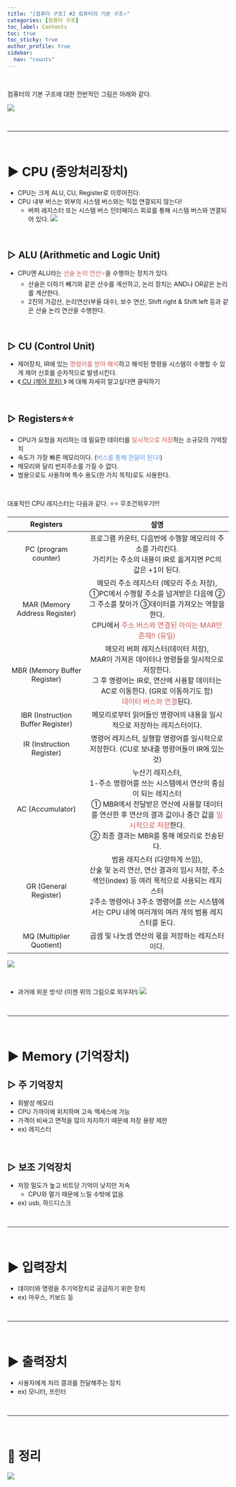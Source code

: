 ```yaml
---
title: "[컴퓨터 구조] #2 컴퓨터의 기본 구조⭐"
categories: [컴퓨터 구조]
toc_label: Contents
toc: true
toc_sticky: true
author_profile: true
sidebar:
  nav: "counts"
---
```


<br>

컴퓨터의 기본 구조에 대한 전반적인 그림은 아래와 같다.

![](https://velog.velcdn.com/images/sieunpark/post/880ac2a8-2014-4335-a7df-179d7751b3dc/image.png)

<br>

---

<br>

# ▶ CPU (중앙처리장치)

- CPU는 크게 ALU, CU, Register로 이루어진다.
- CPU 내부 버스는 외부의 시스템 버스와는 직접 연결되지 않는다!
  - 버퍼 레지스터 또는 시스템 버스 인터페이스 회로를 통해 시스템 버스와 연결되어 있다.
    ![
](https://velog.velcdn.com/images/sieunpark/post/c29b43cf-91a1-43fa-a2f1-f2e69a72ab27/image.jpg)

<br>

## ▷ ALU (Arithmetic and Logic Unit)

- CPU엔 ALU라는 <span style="color:indianred">산술 논리 연산⭐</span>을 수행하는 장치가 있다.
  - 산술은 더하기 빼기와 같은 산수를 계산하고, 논리 장치는 AND나 OR같은 논리를 계산한다.
  - 2진의 가감산, 논리연산(부울 대수), 보수 연산, Shift right & Shift left 등과 같은 산술 논리 연산을 수행한다.

<br>

## ▷ CU (Control Unit)

- 제어장치, IR에 있는<span style="color:indianred"> 명령어를 받아 해석</span>하고 해석된 명령을 시스템이 수행할 수 있게 제어 신호를 순차적으로 발생시킨다.
- 《[ CU (제어 장치) ](https://velog.io/@sieunpark/Computer-Structure-CU-%EC%A0%9C%EC%96%B4-%EC%9E%A5%EC%B9%98)》 에 대해 자세히 알고싶다면 클릭하기

<br>

## ▷ Registers⭐⭐

- CPU가 요청을 처리하는 데 필요한 데이터를 <span style="color:indianred">일시적으로 저장</span>하는 소규모의 기억장치
- 속도가 가장 빠른 메모리이다. (<span style="color:CornflowerBlue">버스를 통해 전달이 된다!</span>)
- 메모리와 달리 번지주소를 가질 수 없다.
- 범용으로도 사용하며 특수 용도(한 가지 목적)로도 사용한다.

<br>

대표적인 CPU 레지스터는 다음과 같다. ⭐⭐ 무조건외우기!!!

|             Registers             |                                                                                                                                     설명                                                                                                                                     |
| :-------------------------------: | :--------------------------------------------------------------------------------------------------------------------------------------------------------------------------------------------------------------------------------------------------------------------------: |
|       PC (program counter)        |                                                                           프로그램 카운터, 다음번에 수행할 메모리의 주소를 가리킨다.<br>가리키는 주소의 내용이 IR로 옮겨지면 PC의 값은 +1이 된다.                                                                            |
|   MAR (Memory Address Register)   |                     메모리 주소 레지스터 (메모리 주소 저장),<br> ①PC에서 수행할 주소를 넘겨받은 다음에 ②그 주소를 찾아가 ③데이터를 가져오는 역할을 한다. <br> CPU에서 <span style="color:indianred">주소 버스와 연결된 아이는 MAR만 존재!! (유일)</span>                     |
|   MBR (Memory Buffer Register)    |                 메모리 버퍼 레지스터(데이터 저장),<br>MAR이 가져온 데이터나 명령들을 일시적으로 저장한다.<br>그 후 명령어는 IR로, 연산에 사용할 데이터는 AC로 이동한다. (GR로 이동하기도 함)<br><span style="color:indianred">데이터 버스와 연결</span>된다.                 |
| IBR (Instruction Buffer Register) |                                                                                                   메모리로부터 읽어들인 명령어의 내용을 일시적으로 저장하는 레지스터이다.                                                                                                    |
|     IR (Instruction Register)     |                                                                                         명령어 레지스터, 실행할 명령어를 일시적으로 저장한다. (CU로 보내줄 명령어들이 IR에 있는 것)                                                                                          |
|         AC (Accumulator)          | 누산기 레지스터,<br>1-주소 명령어를 쓰는 시스템에서 연산의 중심이 되는 레지스터<br>① MBR에서 전달받은 연산에 사용할 데이터를 연산한 후 연산의 결과 값이나 중간 값을 <span style="color:indianred">일시적으로 저장</span>한다.<br>② 최종 결과는 MBR를 통해 메모리로 전송된다. |
|       GR (General Register)       |                     범용 레지스터 (다양하게 쓰임),<br>산술 및 논리 연산, 연산 결과의 임시 저장, 주소 색인(index) 등 여러 목적으로 사용되는 레지스터<br>2주소 명령어나 3주소 명령어를 쓰는 시스템에서는 CPU 내에 여러개의 여러 개의 범용 레지스터를 둔다.                     |
|     MQ (Multiplier Quotient)      |                                                                                                              곱셈 및 나눗셈 연산의 몫을 저장하는 레지스터이다.                                                                                                               |

![](https://velog.velcdn.com/images/sieunpark/post/b8ebe561-fd07-40fb-b569-d9aaf7c1a2c9/image.png)

<br>

- 과거에 외운 방식! (이젠 위의 그림으로 외우자!)
  ![](https://velog.velcdn.com/images/sieunpark/post/9a87073d-ce39-4b09-86a5-289eb9610c0e/image.jpg)

<br>

---

<br>

# ▶ Memory (기억장치)

## ▷ 주 기억장치

- 휘발성 메모리
- CPU 가까이에 위치하며 고속 엑세스에 가능
- 가격이 비싸고 면적을 많이 차지하기 때문에 저장 용량 제한
- ex) 레지스터

<br>

## ▷ 보조 기억장치

- 저장 밀도가 높고 비트당 기억이 낮지만 저속
  - CPU와 멀기 때문에 느릴 수밖에 없음
- ex) usb, 하드디스크

<br>

---

<br>

# ▶ 입력장치

- 데이터와 명령을 주기억장치로 공급하기 위한 장치
- ex) 마우스, 키보드 등

<br>

---

<br>

# ▶ 출력장치

- 사용자에게 처리 결과를 전달해주는 장치
- ex) 모니터, 프린터

<br>

---

<br>

# 🔖 정리

![](https://velog.velcdn.com/images/sieunpark/post/8b4f14e4-e812-4abd-b170-f74cc7605988/image.png)

<br>
